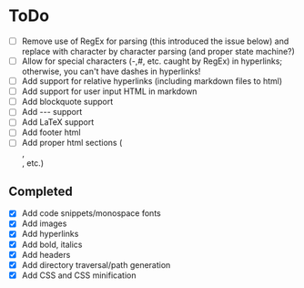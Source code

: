 # ToDo

- [ ] Remove use of RegEx for parsing (this introduced the issue below) and replace with character by character parsing (and proper state machine?)
- [ ] Allow for special characters (-,#, etc. caught by RegEx) in hyperlinks; otherwise, you can't have dashes in hyperlinks!
- [ ] Add support for relative hyperlinks (including markdown files to html)
- [ ] Add support for user input HTML in markdown
- [ ] Add blockquote support
- [ ] Add --- support
- [ ] Add LaTeX support
- [ ] Add footer html
- [ ] Add proper html sections (<section>, <div>, etc.)

## Completed

 - [X] Add code snippets/monospace fonts
 - [X] Add images
 - [X] Add hyperlinks
 - [X] Add bold, italics
 - [X] Add headers
 - [X] Add directory traversal/path generation
 - [X] Add CSS and CSS minification

